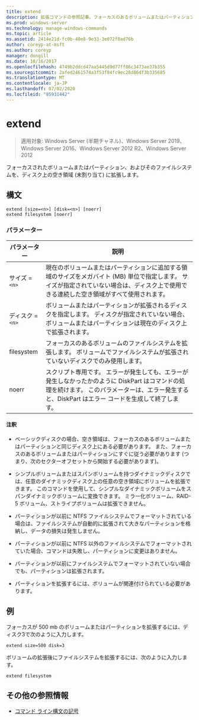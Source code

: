 ```yaml
---
title: extend
description: 拡張コマンドの参照記事。フォーカスのあるボリュームまたはパーティションとそのファイルシステムを、ディスク上の空き領域 (未割り当て) に拡張します。
ms.prod: windows-server
ms.technology: manage-windows-commands
ms.topic: article
ms.assetid: 2414e21d-fc0b-40e8-9e33-3e072f8ad76b
author: coreyp-at-msft
ms.author: coreyp
manager: dongill
ms.date: 10/16/2017
ms.openlocfilehash: 4749b2ddcd47aa5445d9d77ff86c3473ae37b355
ms.sourcegitcommit: 2afed2461574a3f53f84fc9ec28d86df3b335685
ms.translationtype: MT
ms.contentlocale: ja-JP
ms.lasthandoff: 07/02/2020
ms.locfileid: "85931442"
---
```

# <a name="extend"></a>extend

> 適用対象: Windows Server (半期チャネル)、Windows Server 2019、Windows Server 2016、Windows Server 2012 R2、Windows Server 2012

フォーカスされたボリュームまたはパーティション、およびそのファイルシステムを、ディスク上の空き領域 (未割り当て) に拡張します。

## <a name="syntax"></a>構文

```
extend [size=<n>] [disk=<n>] [noerr]
extend filesystem [noerr]
```

### <a name="parameters"></a>パラメーター

| パラメーター | 説明 |
| --------- | ----------- |
| サイズ =`<n>` | 現在のボリュームまたはパーティションに追加する領域のサイズをメガバイト (MB) 単位で指定します。 サイズが指定されていない場合は、ディスク上で使用できる連続した空き領域がすべて使用されます。 |
| ディスク =`<n>` | ボリュームまたはパーティションが拡張されるディスクを指定します。 ディスクが指定されていない場合、ボリュームまたはパーティションは現在のディスク上で拡張されます。 |
| filesystem | フォーカスのあるボリュームのファイルシステムを拡張します。 ボリュームでファイルシステムが拡張されていないディスクでのみ使用します。 |
| noerr | スクリプト専用です。 エラーが発生しても、エラーが発生しなかったかのように DiskPart はコマンドの処理を続けます。 このパラメーターは、エラー発生すると、DiskPart はエラー コードを生成して終了します。 |

#### <a name="remarks"></a>注釈

- ベーシックディスクの場合、空き領域は、フォーカスのあるボリュームまたはパーティションと同じディスク上にある必要があります。 また、フォーカスのあるボリュームまたはパーティションにすぐに従う必要があります (つまり、次のセクターオフセットから開始する必要があります)。

- シンプルボリュームまたはスパンボリュームを持つダイナミックディスクでは、任意のダイナミックディスク上の任意の空き領域にボリュームを拡張できます。 このコマンドを使用して、シンプルなダイナミックボリュームをスパンダイナミックボリュームに変換できます。 ミラー化ボリューム、RAID-5 ボリューム、ストライプボリュームは拡張できません。

- パーティションが以前に NTFS ファイルシステムでフォーマットされている場合は、ファイルシステムが自動的に拡張されて大きなパーティションを格納し、データの損失は発生しません。

- パーティションが以前に NTFS 以外のファイルシステムでフォーマットされていた場合、コマンドは失敗し、パーティションに変更はありません。

- パーティションが以前にファイルシステムでフォーマットされていない場合でも、パーティションは拡張されます。

- パーティションを拡張するには、ボリュームが関連付けられている必要があります。

## <a name="examples"></a>例

フォーカスが 500 mb のボリュームまたはパーティションを拡張するには、ディスク3で次のように入力します。

```
extend size=500 disk=3
```

ボリュームの拡張後にファイルシステムを拡張するには、次のように入力します。

```
extend filesystem
```

## <a name="additional-references"></a>その他の参照情報

- [コマンド ライン構文の記号](command-line-syntax-key.md)
